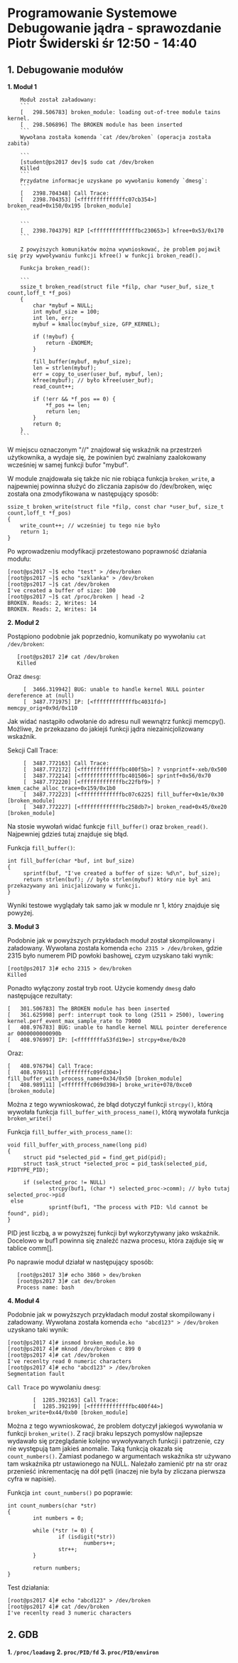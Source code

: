 # Programowanie Systemowe<br/> Debugowanie jądra - sprawozdanie<br/>Piotr Świderski śr 12:50 - 14:40

## 1. Debugowanie modułów
 **1. Moduł 1**
        
        Moduł został załadowany:
        ```
        [   298.506783] broken_module: loading out-of-tree module tains kernel.
        [   298.506896] The BROKEN module has been inserted
        ```
        Wywołana została komenda `cat /dev/broken` (operacja została zabita)

        ```
        [student@ps2017 dev]$ sudo cat /dev/broken
        Killed
        ```
        Przydatne informacje uzyskane po wywołaniu komendy `dmesg`:
        ```
        [   2398.704348] Call Trace:
        [   2398.704353] [<ffffffffffffffc07cb354>] broken_read+0x150/0x195 [broken_module]      
        ```

        ```
        [   2398.704379] RIP [<ffffffffffffffbc230653>] kfree+0x53/0x170
        ```

        Z powyższych komunikatów można wywnioskować, że problem pojawił się przy wywoływaniu funkcji kfree() w funkcji broken_read().

        Funkcja broken_read():

        ```
        ssize_t broken_read(struct file *filp, char *user_buf, size_t count,loff_t *f_pos)
        {
 	        char *mybuf = NULL;
            int mybuf_size = 100;
	        int len, err;
	        mybuf = kmalloc(mybuf_size, GFP_KERNEL);

	        if (!mybuf) {
                return -ENOMEM;
            }

	        fill_buffer(mybuf, mybuf_size);
	        len = strlen(mybuf);
	        err = copy_to_user(user_buf, mybuf, len);
	        kfree(mybuf); // było kfree(user_buf);
	        read_count++;

            if (!err && *f_pos == 0) {
                *f_pos += len;
                return len;
	        }
            return 0;
        }
        ```
  
   W miejscu oznaczonym "//" znajdował się wskaźnik na przestrzeń użytkownika, a wydaje się, że powinien być zwalniany zaalokowany wcześniej w samej funkcji bufor "mybuf".

   W module znajdowała się także nic nie robiąca funkcja `broken_write`, a najpewniej powinna służyć do zliczania zapisów do /dev/broken, więc została ona zmodyfikowana w następujący sposób:


    ssize_t broken_write(struct file *filp, const char *user_buf, size_t count,loff_t *f_pos)
    {
      	write_count++; // wcześniej tu tego nie było
        return 1;
    }


   Po wprowadzeniu modyfikacji przetestowano poprawność działania modułu:


    [root@ps2017 ~]$ echo "test" > /dev/broken
    [root@ps2017 ~]$ echo "szklanka" > /dev/broken
    [root@ps2017 ~]$ cat /dev/broken
    I've created a buffer of size: 100
    [root@ps2017 ~]$ cat /proc/broken | head -2
    BROKEN. Reads: 2, Writes: 14
    BROKEN. Reads: 2, Writes: 14


 **2. Moduł 2**
  
   Postąpiono podobnie jak poprzednio, komunikaty po wywołaniu `cat /dev/broken`:
   
       [root@ps2017 2]# cat /dev/broken
       Killed
       
   Oraz `dmesg`:
   
   ```
        [  3466.319942] BUG: unable to handle kernel NULL pointer dereference at (null)
        [  3487.771975] IP: [<fffffffffffffbc4031fd>] memcpy_orig+0x9d/0x110   
   ```
    
   Jak widać nastąpiło odwołanie do adresu null wewnątrz funkcji memcpy(). Możliwe, że przekazano do jakiejś funkcji jądra niezainicjolizowany wskaźnik.
    
   Sekcji Call Trace:
   ```
        [  3487.772163] Call Trace:
        [  3487.772172] [<fffffffffffffbc400f5b>] ? vsnprintf+-xeb/0x500
        [  3487.772214] [<fffffffffffffbc401506>] sprintf+0x56/0x70
        [  3487.772220] [<fffffffffffffbc22fbf9>] ? kmem_cache_alloc_trace+0x159/0x1b0
        [  3487.772223] [<fffffffffffffbc07c6225] fill_buffer+0x1e/0x30 [broken_module]
        [  3487.772227] [<fffffffffffffbc258db7>] broken_read+0x45/0xe20 [broken_module] 
   ```
   Na stosie wywołań widać funkcje `fill_buffer()` oraz `broken_read()`. Najpewniej gdzieś tutaj znajduje się błąd.
   
   Funkcja `fill_buffer()`:
   ```
   int fill_buffer(char *buf, int buf_size)
   {
        sprintf(buf, "I've created a buffer of size: %d\n", buf_size);
        return strlen(buf); // było strlen(mybuf) który nie był ani przekazywany ani inicjalizowany w funkcji.
   }
   ```
   
   Wyniki testowe wyglądały tak samo jak w module nr 1, który znajduje się powyżej.
   
 **3. Moduł 3**
 
   Podobnie jak w powyższych przykładach moduł został skompilowany i załadowany. Wywołana została komenda `echo 2315 > /dev/broken`, gdzie 2315 było numerem PID powłoki bashowej, czym uzyskano taki wynik:
   
   ```
   [root@ps2017 3]# echo 2315 > dev/broken
   Killed
   ```
   Ponadto wyłączony został tryb root. Użycie komendy `dmesg` dało następujące rezultaty:
   
   ```
   [   301.506783] The BROKEN module has been inserted
   [   361.625998] perf: interrupt took to long (2511 > 2500), lowering kernel.perf_event_max_sample_rate to 79000  
   [   408.976783] BUG: unable to handle kernel NULL pointer dereference ar 0000000000090b
   [   408.976997] IP: [<ffffffffa53fd19e>] strcpy+0xe/0x20
   ```
   Oraz:
   ```
   [   408.976794] Call Trace:
   [   408.976911] [<ffffffffc09fd304>] fill_buffer_with_process_name+0x34/0x50 [broken_module]
   [   408.989111] [<ffffffffc069d398>] broke_write+078/0xce0 [broken_module]
   ```
   Można z tego wywnioskować, że błąd dotyczył funkcji `strcpy()`, którą wywołała funkcja      `fill_buffer_with_process_name()`, którą wywołała funkcja `broken_write()`
   
   Funkcja `fill_buffer_with_process_name()`:
   
   ```
   void fill_buffer_with_process_name(long pid)
   {
        struct pid *selected_pid = find_get_pid(pid);
        struct task_struct *selected_proc = pid_task(selected_pid, PIDTYPE_PID);

        if (selected_proc != NULL)
                strcpy(buf1, (char *) selected_proc->comm); // było tutaj selected_proc->pid
	else
                sprintf(buf1, "The process with PID: %ld cannot be found", pid);
   }
   ```
   PID jest liczbą, a w powyższej funkcji był wykorzytywany jako wskaźnik. Docelowo w buf1 powinna się znaleźć nazwa procesu, która zajduje się w tablice comm[].
   
 Po naprawie moduł działał w następujący sposób:
 ```
    [root@ps2017 3]# echo 3860 > dev/broken
    [root@ps2017 3]# cat dev/broken
    Process name: bash
 ```
   
 **4. Moduł 4**

Podobnie jak w powyższych przykładach moduł został skompilowany i załadowany. Wywołana została komenda `echo "abcd123" > /dev/broken` uzyskano taki wynik:

```
[root@ps2017 4]# insmod broken_module.ko
[root@ps2017 4]# mknod /dev/broken c 899 0
[root@ps2017 4]# cat /dev/broken
I've recenlty read 0 numeric characters
[root@ps2017 4]# echo "abcd123" > /dev/broken
Segmentation fault
```
`Call Trace` po wywolaniu `dmesg`:

```
        [  1285.392163] Call Trace:
        [  1285.392199] [<fffffffffffffbc400f44>] broken_write+0x44/0xb0 [broken_module]
```
Można z tego wywnioskować, że problem dotyczył jakiegoś wywołania w funkcji `broken_write()`. Z racji braku lepszych  pomysłów najlepsze wydawało się przeglądanie kolejno wywoływanych funkcji i patrzenie, czy nie występują tam jakieś anomalie. Taką funkcją okazała się `count_numbers()`. Zamiast podanego w argumentach wskaźnika str używano tam wskaźnika ptr ustawionego na NULL. Należało zamienić ptr na str oraz przenieść inkrementację na dół pętli (inaczej nie była by zliczana pierwsza cyfra w napisie). 

Funkcja `int count_numbers()` po poprawie:

```
int count_numbers(char *str)
{
        int numbers = 0;

        while (*str != 0) {
                if (isdigit(*str))
                        numbers++;
                str++;
        }

        return numbers;
}
```

Test działania:

```
[root@ps2017 4]# echo "abcd123" > /dev/broken
[root@ps2017 4]# cat /dev/broken
I've recenlty read 3 numeric characters
```

## 2. GDB
 **1. `/proc/loadavg`**
 **2. `proc/PID/fd`**
 **3. `proc/PID/environ`**

